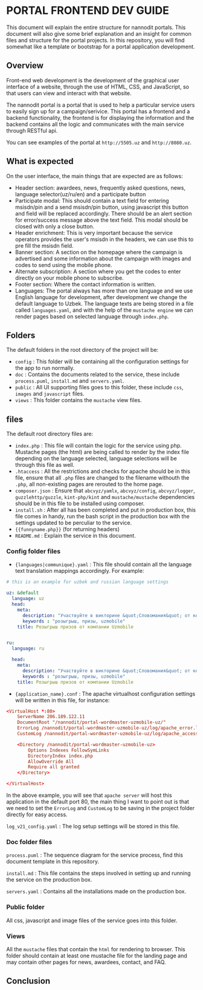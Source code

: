 # PORTAL FRONTEND DEV GUIDE

This document will explain the entire structure for nannodit portals. This document will also give some brief explanation and an insight for common files and structure for the portal projects. 
In this repository, you will find somewhat like a template or bootstrap for a portal application development. 

## Overview

Front-end web development is the development of the graphical user interface of a website, through the use of HTML, CSS, and JavaScript, so that users can view and interact with that website. 

The nannodit portal is a portal that is used to help a particular service users to easily sign up for a campaign/serivice. This portal has a frontend and a backend functionality, the frontend is for displaying the information and the backend contains all the logic and communicates with the main service through RESTful api. 

You can see examples of the portal at `http://5505.uz` and `http://8080.uz`.

## What is expected

On the user interface, the main things that are expected are as follows:

* Header section: awardees, news, frequently asked questions, news, language selector(uz/ru/en) and a participate button
* Participate modal: This should contain a text field for entering msisdn/pin and a send msisdn/pin button, using javascript this button and field will be replaced accordingly. There should be an alert section for error/success message above the text field. This modal should be closed with only a close button.
* Header enrichment: This is very important because the service operators provides the user's msisdn in the headers, we can use this to pre fill the msisdn field. 
* Banner section: A section on the homepage where the campaign is advertised and some information about the campaign with images and codes to send using the mobile phone.
* Alternate subscription: A section where you get the codes to enter directly on your mobile phone to subscribe.
* Footer section: Where the contact information is written.
* Languages: The portal always has more than one language and we use English language for development, after development we change the default language to Uzbek. The language texts are being stored in a file called `languages.yaml`, and with the help of the `mustache engine` we can render pages based on selected language through `index.php`.

## Folders

The default folders in the root directory of the project will be:

* `config` : This folder will be containing all the configuration settings for the app to run normally. 
* `doc` : Contains the documents related to the service, these include `process.puml`, `install.md` and `servers.yaml`.
* `public` :  All UI supporting files goes to this folder, these include `css`, `images` and `javascript` files.
* `views` : This folder contains the `mustache` view files.

## files

The default root directory files are:

* `index.php` : This file will contain the logic for the service using php. Mustache pages (the html) are being called to render by the index file depending on the language selected, language selections will be through this file as well.
* `.htaccess` : All the restrictions and checks for apache should be in this file, ensure that all `.php` files are changed to the filename withouth the `.php`, all non-existing pages are rerouted to the home page.
* `composer.json` : Ensure that `abcvyz/yamlx`, `abcvyz/config`, `abcvyz/logger`, `guzzlehttp/guzzle`, `kint-php/kint` and `mustache/mustache` dependencies should be in this file to be installed using composer.
* `install.sh` : After all has been completed and put in production box, this file comes in handy, run the bash script in the production box with the settings updated to be perculiar to the service.
* `{{funnyname.php}}` (for returning headers)
* `README.md` : Explain the service in this document.

### Config folder files

* `{languages|communique}.yaml` : This file should contain all the language text translation mappings accordingly. For example: 

```yaml
# this is an example for uzbek and russian language settings

uz: &default
  language: uz
  head:
    meta:
      description: "Участвуйте в викторине &quot;Словомания&quot; от компании Uzmobile. Выигрыш призов в Узбекистане."
      keywords : "розыгрыш, призы, uzmobile"
    title: Розыгрыш призов от компании Uzmobile


ru: 
  language: ru

  head:
    meta:
      description: "Участвуйте в викторине &quot;Словомания&quot; от компании Uzmobile. Выигрыш призов в Узбекистане."
      keywords : "розыгрыш, призы, uzmobile"
    title: Розыгрыш призов от компании Uzmobile
```

* `{application_name}.conf` : The apache virtualhost configuration settings will be written in this file, for instance:

```conf
<VirtualHost *:80>
    ServerName 206.189.122.11
    DocumentRoot "/nannodit/portal-wordmaster-uzmobile-uz/"
    ErrorLog /nannodit/portal-wordmaster-uzmobile-uz/log/apache_error.log
    CustomLog /nannodit/portal-wordmaster-uzmobile-uz/log/apache_access.log combined

    <Directory /nannodit/portal-wordmaster-uzmobile-uz>
        Options Indexes FollowSymLinks
        DirectoryIndex index.php
        AllowOverride All
        Require all granted
    </Directory>

</VirtualHost>
```

In the above example, you will see that `apache server` will host this application in the default port 80, the main thing I want to point out is that we need to set the `ErrorLog` and `CustomLog` to be saving in the project folder directly for easy access.

`log_v21_config.yaml` : The log setup settings will be stored in this file.

### Doc folder files

`process.puml` : The sequence diagram for the service process, find this document template in this repository.

`install.md` : This file contains the steps involved in setting up and running the service on the production box.

`servers.yaml` : Contains all the installations made on the production box.

### Public folder 

All css, javascript and image files of the service goes into this folder.

### Views

All the `mustache` files that contain the `html` for rendering to browser. This folder should contain at least one mustache file for the landing page and may contain other pages for news, awardees, contact, and FAQ.

## Conclusion
